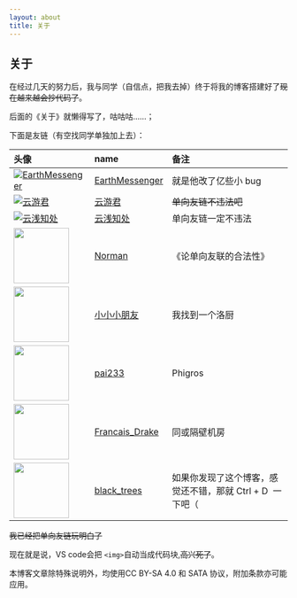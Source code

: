 ```yaml
---
layout: about
title: 关于
---
```

## 关于

在经过几天的努力后，我与同学（自信点，把我去掉）终于将我的博客搭建好了~~现在越来越会抄代码了~~。

后面的《关于》就懒得写了，咕咕咕……；

下面是友链（有空找同学单独加上去）：

| 头像                                                                                                                                                   | name                                                       | 备注                                                       |
| :----------------------------------------------------------------------------------------------------------------------------------------------------- | :--------------------------------------------------------- | :--------------------------------------------------------- |
| [![EarthMessenger](https://avatars.githubusercontent.com/u/49364506?v=4&s=100)](https://earthmessenger.github.io)                                           | [EarthMessenger](https://earthmessenger.github.io)            | 就是他改了亿些小 bug                                       |
| [![云游君](https://avatars.githubusercontent.com/u/25154432?v=4&s=100)](https://www.yunyoujun.cn)                                                           | [云游君](https://www.yunyoujun.cn)                            | ~~单向友链不违法吧~~                                      |
| [![云浅知处](https://yunqian-qwq.github.io/images/avatar.png)](https://yunqian-qwq.github.io/)                                                              | [云浅知处](https://yunqian-qwq.github.io/)                    | 单向友链一定不违法                                         |
| [<img src="https://cdn.jsdelivr.net/gh/fat-old-eight/fat-old-eight.github.io@main/assets/pic/favicon.ico" width=100xp>](https://zxt688.top/)         | [Norman](https://zxt688.top/)                                 | 《论单向友联的合法性》                                     |
| [<img src="https://lijiaan.top/usr/themes/Aria/favicon.ico" width=100xp>](https://lijiaan.top/)                                                       | [小小小朋友](https://lijiaan.top/)                            | 我找到一个洛厨                                             |
| [<img src="https://blog.pai233.top/img/avatar.jpg" width=100xp>](https://blog.pai233.top)                                                             | [pai233](https://blog.pai233.top)                             | Phigros                                                    |
| [<img src="https://api.yimian.xyz/img/?path=imgbed/img_6bbb7f2_100x100_8_null_normal.jpeg" width=100xp>](https://www.cnblogs.com/Fran-CENSORED-Cwoi/) | [Francais_Drake](https://www.cnblogs.com/Fran-CENSORED-Cwoi/) | 同或隔壁机房                                               |
| [<img src="https://hylwxqwq.github.io/img/logo.png" width=100xp>](https://hylwxqwq.github.io/)                                                       | [black_trees](https://hylwxqwq.github.io/)                    | 如果你发现了这个博客，感觉还不错，那就 Ctrl + D  一下吧（ |

~~我已经把单向友链玩明白了~~

现在就是说，VS code会把 `<img>`自动当成代码块,~~高兴死了~~。


本博客文章除特殊说明外，均使用CC BY-SA 4.0 和 SATA 协议，附加条款亦可能应用。
